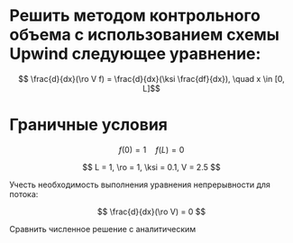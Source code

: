 # Решить методом контрольного объема с использованием схемы Upwind следующее уравнение:

$$ \frac{d}{dx}(\ro V f) = \frac{d}{dx}(\ksi \frac{df}{dx}), \quad x \in [0, L]$$

# Граничные условия

$$ f(0) = 1 \quad f(L) = 0 $$

$$ L = 1, \ro = 1, \ksi = 0.1, V = 2.5 $$

Учесть необходимость выполнения уравнения непрерывности для потока: 

$$ \frac{d}{dx}(\ro V) = 0 $$

Сравнить численное решение с аналитическим
